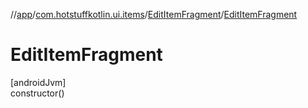 //[app](../../../index.md)/[com.hotstuffkotlin.ui.items](../index.md)/[EditItemFragment](index.md)/[EditItemFragment](-edit-item-fragment.md)

# EditItemFragment

[androidJvm]\
constructor()
